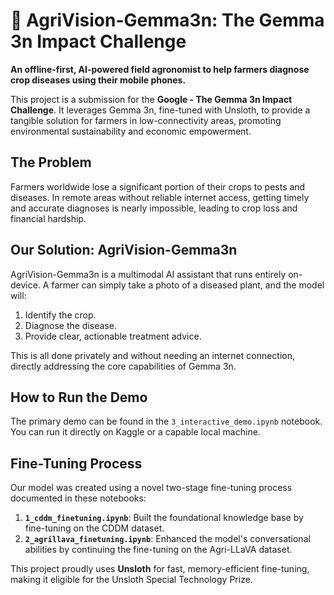 # 🌾 AgriVision-Gemma3n: The Gemma 3n Impact Challenge

**An offline-first, AI-powered field agronomist to help farmers diagnose crop diseases using their mobile phones.**

This project is a submission for the **Google - The Gemma 3n Impact Challenge**. It leverages Gemma 3n, fine-tuned with Unsloth, to provide a tangible solution for farmers in low-connectivity areas, promoting environmental sustainability and economic empowerment.

## The Problem

Farmers worldwide lose a significant portion of their crops to pests and diseases. In remote areas without reliable internet access, getting timely and accurate diagnoses is nearly impossible, leading to crop loss and financial hardship.

## Our Solution: AgriVision-Gemma3n

AgriVision-Gemma3n is a multimodal AI assistant that runs entirely on-device. A farmer can simply take a photo of a diseased plant, and the model will:
1.  Identify the crop.
2.  Diagnose the disease.
3.  Provide clear, actionable treatment advice.

This is all done privately and without needing an internet connection, directly addressing the core capabilities of Gemma 3n.

## How to Run the Demo

The primary demo can be found in the `3_interactive_demo.ipynb` notebook. You can run it directly on Kaggle or a capable local machine.

## Fine-Tuning Process

Our model was created using a novel two-stage fine-tuning process documented in these notebooks:
1.  **`1_cddm_finetuning.ipynb`**: Built the foundational knowledge base by fine-tuning on the CDDM dataset.
2.  **`2_agrillava_finetuning.ipynb`**: Enhanced the model's conversational abilities by continuing the fine-tuning on the Agri-LLaVA dataset.

This project proudly uses **Unsloth** for fast, memory-efficient fine-tuning, making it eligible for the Unsloth Special Technology Prize.
